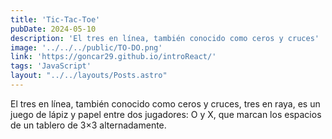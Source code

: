```yaml
---
title: 'Tic-Tac-Toe'
pubDate: 2024-05-10
description: 'El tres en línea, también conocido como ceros y cruces'
image: '../../../public/TO-DO.png'
link: 'https://goncar29.github.io/introReact/'
tags: 'JavaScript'
layout: "../../layouts/Posts.astro"
---
```


El tres en línea, también conocido como ceros y cruces, tres en raya, es un juego de lápiz y papel entre dos jugadores: O y X, que marcan los espacios de un tablero de 3×3 alternadamente.